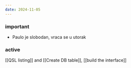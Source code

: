 ```yaml
---
date: 2024-11-05
---
```

### important
- Paulo je slobodan, vraca se u utorak

### active
[[QSL listing]] and [[Create DB table]], [[build the interface]]
